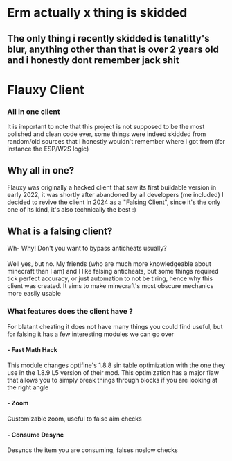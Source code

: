 # Erm actually x thing is skidded
##  The only thing i recently skidded is tenatitty's blur, anything other than that is over 2 years old and i honestly dont remember jack shit


# Flauxy Client
### All in one client

It is important to note that this project is not supposed to be the most polished and clean code ever, some things were indeed skidded from random/old sources that I honestly wouldn't remember where I got from (for instance the ESP/W2S logic)

## Why all in one?
Flauxy was originally a hacked client that saw its first buildable version in early 2022, it was shortly after abandoned by all developers (me included)
I decided to revive the client in 2024 as a "Falsing Client", since it's the only one of its kind, it's also technically the best :) 

## What is a falsing client?
Wh- Why! Don't you want to bypass anticheats usually?
####
Well yes, but no. My friends (who are much more knowledgeable about minecraft than I am) and I like falsing anticheats, but some things required tick perfect accuracy, or just automation to not be tiring, hence why this client was created. It aims to make minecraft's most obscure mechanics more easily usable
### What features does the client have ?
For blatant cheating it does not have many things you could find useful, but for falsing it has a few interesting modules we can go over
#### - Fast Math Hack
This module changes optifine's 1.8.8 sin table optimization with the one they use in the 1.8.9 L5 version of their mod. This optimization has a major flaw that allows you to simply break things through blocks if you are looking at the right angle
#### - Zoom
Customizable zoom, useful to false aim checks
#### - Consume Desync
Desyncs the item you are consuming, falses noslow checks
